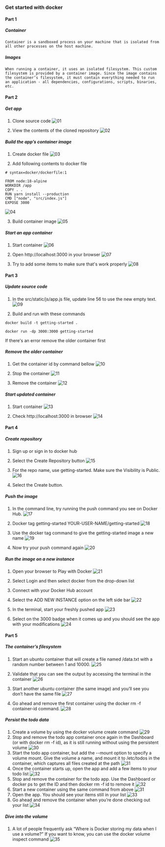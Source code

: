 ### Get started with docker

#### Part 1
##### Container
```
Container is a sandboxed process on your machine that is isolated from all other processes on the host machine.
```
##### Images
```
When running a container, it uses an isolated filesystem. This custom filesystem is provided by a container image. Since the image contains the container’s filesystem, it must contain everything needed to run an application - all dependencies, configurations, scripts, binaries, etc.
```

#### Part 2
##### Get app
1. Clone source code
![01](image/latihan/latihan2/img1.png)

2. View the contents of the cloned repository
![02](image/latihan/latihan2/img2.png)

##### Build the app’s container image
1. Create docker file
![03](image/latihan/latihan2/img3.png)

2. Add following contents to docker file
```
# syntax=docker/dockerfile:1
   
FROM node:18-alpine
WORKDIR /app
COPY . .
RUN yarn install --production
CMD ["node", "src/index.js"]
EXPOSE 3000
```

![04](image/latihan/latihan2/img4.png)

3. Build container image
![05](image/latihan/latihan2/img5.png)

##### Start an app container
1. Start container
![06](image/latihan/latihan2/img6.png)

2. Open http://localhost:3000 in your browser
![07](image/latihan/latihan2/img7.png)

3. Try to add some items to make sure that's work properly
![08](image/latihan/latihan2/img8.png)

#### Part 3
##### Update source code
1. In the src/static/js/app.js file, update line 56 to use the new empty text.
![09](image/latihan/latihan2/img9.png)

2. Build and run with these commands
```
docker build -t getting-started .
```

```
docker run -dp 3000:3000 getting-started
```
If there's an error remove the older container first

##### Remove the older container
1. Get the container id by command bellow
![10](image/latihan/latihan2/img10.png)

2. Stop the container
![11](image/latihan/latihan2/img11.png)

3. Remove the container
![12](image/latihan/latihan2/img12.png)

##### Start updated container
1. Start container
![13](image/latihan/latihan2/img13.png)

2. Check http://localhost:3000 in browser
![14](image/latihan/latihan2/img13.png)

#### Part 4
##### Create repository
1. Sign up or sign in to docker hub
2. Select the Create Repository button
![15](image/latihan/latihan2/img15.png)

3. For the repo name, use getting-started. Make sure the Visibility is Public.
![16](image/latihan/latihan2/img16.png)

4. Select the Create button.

##### Push the image
1. In the command line, try running the push command you see on Docker Hub.
![17](image/latihan/latihan2/img17.png)

2. Docker tag getting-started YOUR-USER-NAME/getting-started
![18](image/latihan/latihan2/img18.png)

3. Use the docker tag command to give the getting-started image a new name
![19](image/latihan/latihan2/img19.png)

4. Now try your push command again
![20](image/latihan/latihan2/img20.png)

##### Run the image on a new instance
1. Open your browser to Play with Docker
![21](image/latihan/latihan2/img21.png)

2. Select Login and then select docker from the drop-down list
3. Connect with your Docker Hub account
4. Select the ADD NEW INSTANCE option on the left side bar
![22](image/latihan/latihan2/img22.png)

5. In the terminal, start your freshly pushed app
![23](image/latihan/latihan2/img23.png)

6. Select on the 3000 badge when it comes up and you should see the app with your modifications
![24](image/latihan/latihan2/img24.png)

#### Part 5
##### The container’s filesystem
1. Start an ubuntu container that will create a file named /data.txt with a random number between 1 and 10000.
![25](image/latihan/latihan2/img25.png)

2. Validate that you can see the output by accessing the terminal in the container
![26](image/latihan/latihan2/img26.png)

3. Start another ubuntu container (the same image) and you’ll see you don’t have the same file
![27](image/latihan/latihan2/img27.png)

4. Go ahead and remove the first container using the docker rm -f container-id command.
![28](image/latihan/latihan2/img28.png)

##### Persist the todo data
1. Create a volume by using the docker volume create command
![29](image/latihan/latihan2/img29.png)
2. Stop and remove the todo app container once again in the Dashboard (or with docker rm -f id), as it is still running without using the persistent volume
![30](image/latihan/latihan2/img30.png)
3. Start the todo app container, but add the --mount option to specify a volume mount. Give the volume a name, and mount it to /etc/todos in the container, which captures all files created at the path
![31](image/latihan/latihan2/img31.png)
4. Once the container starts up, open the app and add a few items to your todo list
![32](image/latihan/latihan2/img32.png)
5. Stop and remove the container for the todo app. Use the Dashboard or docker ps to get the ID and then docker rm -f id to remove it
![32](image/latihan/latihan2/img30.png)
6. Start a new container using the same command from above
![31](image/latihan/latihan2/img33.png)
7. Open the app. You should see your items still in your list
![33](image/latihan/latihan2/img32.png)
8. Go ahead and remove the container when you’re done checking out your list
![34](image/latihan/latihan2/img30.png)

##### Dive into the volume
1. A lot of people frequently ask “Where is Docker storing my data when I use a volume?” If you want to know, you can use the docker volume inspect command
![35](image/latihan/latihan2/img34.png)
